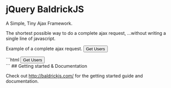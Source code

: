 jQuery BaldrickJS
==========

A Simple, Tiny Ajax Framework.

The shortest possible way to do a complete ajax request, …without writing a single line of javascript.

Example of a complete ajax request.
<button class="trigger" data-request="/users/list" data-target="users">Get Users</button>
<div id="users"></div>
```html
<button class="trigger" data-request="/users/list" data-target="users">Get Users</button>
<div id="users"></div>
```
## Getting started & Documentation

Check out <http://baldrickjs.com/> for the getting started guide and documentation.